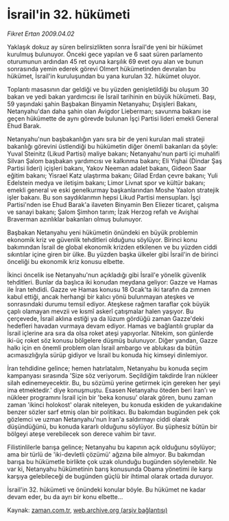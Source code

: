 # İsrail'in 32. hükümeti

*Fikret Ertan 2009.04.02*

<tr><td class="metin" colspan="2" style="padding-top: 20px; padding-left: 5px; padding-right: 10px;">Yaklaşık dokuz ay süren belirsizlikten sonra İsrail'de yeni bir hükümet kurulmuş bulunuyor. Önceki gece yapılan ve 6 saat süren parlamento oturumunun ardından 45 ret oyuna karşılık 69 evet oyu alan ve bunun sonrasında yemin ederek görevi Olmert hükümetinden devralan bu hükümet, İsrail'in kuruluşundan bu yana kurulan 32. hükümet oluyor.</td></tr><tr><td class="metin" colspan="2" style="padding-top: 20px; padding-left: 5px; padding-right: 10px;"><p> Toplantı masasının dar geldiği ve bu yüzden genişletildiği bu oluşum 30 bakan ve yedi bakan yardımcısı ile İsrail tarihinin en büyük hükümeti. Başı, 59 yaşındaki şahin Başbakan Binyamin Netanyahu; Dışişleri Bakanı, Netanyahu'dan daha şahin olan Avigdor Lieberman; savunma bakanı ise geçen hükümette de aynı görevde bulunan İşçi Partisi lideri emekli General Ehud Barak.
<p> Netanyahu'nun başbakanlığın yanı sıra bir de yeni kurulan mali strateji bakanlığı görevini üstlendiği bu hükümetin diğer önemli bakanları da şöyle: Yuval Steinitz (Likud Partisi) maliye bakanı; Netanyahu'nun parti içi muhalifi Silvan Şalom başbakan yardımcısı ve kalkınma bakanı; Eli Yişhai (Dindar Şaş Partisi lideri) içişleri bakanı, Yakov Neeman adalet bakanı, Gideon Saar eğitim bakanı; Yisrael Katz ulaştırma bakanı; Gilad Erdan çevre bakanı; Yuli Edelstein medya ve iletişim bakanı; Limor Livnat spor ve kültür bakanı; emekli general ve eski genelkurmay başkanlarından Moshe Yaalon stratejik işler bakanı. Bu son saydıklarımın hepsi Likud Partisi mensupları. İşçi Partisi'nden ise Ehud Barak'a ilaveten Binyamin Ben Eliezer ticaret, çalışma ve sanayi bakanı; Şalom Şimhon tarım; İzak Herzog refah ve Avişhai Braverman azınlıklar bakanları olmuş bulunuyor.
<p> Başbakan Netanyahu yeni hükümetin önündeki en büyük problemin ekonomik kriz ve güvenlik tehditleri olduğunu söylüyor. Birinci konu bakımından İsrail de global ekonomik krizden etkilenen ve bu yüzden ciddi sıkıntılar içine giren bir ülke. Bu yüzden başka ülkeler gibi İsrail'in de birinci önceliği bu ekonomik kriz konusu elbette.
<p> İkinci öncelik ise Netanyahu'nun açıkladığı gibi İsrail'e yönelik güvenlik tehditleri. Bunlar da başlıca iki konudan meydana geliyor: Gazze ve Hamas ile İran tehdidi. Gazze ve Hamas konusu 18 Ocak'ta iki tarafın da zımnen kabul ettiği, ancak herhangi bir kalıcı yönü bulunmayan ateşkes ve sonrasındaki durumu temsil ediyor. Ateşkese rağmen taraflar çok büyük çaplı olamayan mevzii ve kısmî askerî çatışmalar halen yaşıyor. Bu çerçevede, İsrail aklına estiği ya da lüzum gördüğü zaman Gazze'deki hedefleri havadan vurmaya devam ediyor. Hamas ve bağlantılı gruplar da İsrail içlerine ara sıra da olsa roket ateşi yapıyorlar. Nitekim, son günlerde iki-üç roket söz konusu bölgelere düşmüş bulunuyor. Diğer yandan, Gazze halkı için en önemli problem olan İsrail ambargo ve ablukası da bütün acımasızlığıyla sürüp gidiyor ve İsrail bu konuda hiç kimseyi dinlemiyor.
<p> İran tehdidine gelince; hemen hatırlatalım, Netanyahu bu konuda seçim kampanyası sırasında 'Size söz veriyorum. Seçildiğim takdirde İran nükleer silah edinemeyecektir. Bu, bu sözümü yerine getirmek için gereken her şeyi ima etmektedir.' diye konuşmuştu. Esasen Netanyahu öteden beri İran'ı ve nükleer programını İsrail için bir 'beka konusu' olarak gören, bunu zaman zaman 'ikinci holokost' olarak niteleyen, bu konuda eskiden de yukarıdakine benzer sözler sarf etmiş olan bir politikacı. Bu bakımdan bugünden pek çok gözlemci ve uzman Netanyahu'nun İran'a saldırmayı ciddi olarak düşündüğünü, bu konuda kararlı olduğunu söylüyor. Bu şüphesiz bütün bir bölgeyi ateşe verebilecek son derece vahim bir tavır.
<p> Filistinlilerle barışa gelince; Netanyahu bu kapının açık olduğunu söylüyor; ama bir türlü de 'iki-devletli çözümü' ağzına bile almıyor. Bu bakımdan barışa bu hükümetle birlikte çok uzak olunduğu bugünden söylenebilir. Ne var ki, Netanyahu hükümetinin barış konusunda Obama yönetimi ile karşı karşıya gelebileceği de bugünden güçlü bir ihtimal olarak ortada duruyor.
<p> İsrail'in 32. hükümeti ve önündeki konular böyle. Bu hükümet ne kadar devam eder, bu da ayrı bir konu elbette...<br/></p></p></p></p></p></p></p></td></tr>

Kaynak: [zaman.com.tr](http://zaman.com.tr/yazar.do?yazino=832722), [web.archive.org (arşiv bağlantısı)](http://web.archive.org/web/20090425211420/http://www.zaman.com.tr:80/yazar.do?yazino=832722)

